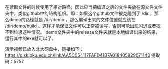 在读取文件的时候使用了相对路径，因此应当把编译之后的文件夹放在源文件文件夹中，类似github中的结构组织。即：如果这个github文件被克隆到了 /dir ，那么demo的路径就是 /dir/demo ，那么编译出来的文件位置就应该在 /dir/demo/build 。这样才能保证文件可以正常被读写，否则可能出现闪退或者找不到垃圾这种情况。
demo文件夹中的release文件夹就是本地编译出来的结果，运行其中的exe就可以了。

演示视频已放入北大网盘中，链接如下：
https://disk.pku.edu.cn/link/AA5C054117FAFD41B7A018405929071143
提取码：5757